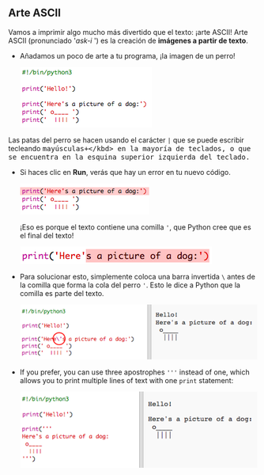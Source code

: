 ## Arte ASCII

Vamos a imprimir algo mucho más divertido que el texto: ¡arte ASCII! Arte ASCII (pronunciado '*ask-i* ') es la creación de **imágenes a partir de texto**.

+ Añadamos un poco de arte a tu programa, ¡la imagen de un perro!
    
    ![screenshot](images/me-dog.png)

Las patas del perro se hacen usando el carácter `|` que se puede escribir tecleando <kbd>mayúsculas+\</kbd> en la mayoría de teclados, o que se encuentra en la esquina superior izquierda del teclado.

+ Si haces clic en **Run**, verás que hay un error en tu nuevo código.
    
    ![screenshot](images/me-dog-bug.png)
    
    ¡Eso es porque el texto contiene una comilla `'`, que Python cree que es el final del texto!
    
    ![screenshot](images/me-dog-quote.png)

+ Para solucionar esto, simplemente coloca una barra invertida `\` antes de la comilla que forma la cola del perro `'`. Esto le dice a Python que la comilla es parte del texto.
    
    ![screenshot](images/me-dog-bug-fix.png)

+ If you prefer, you can use three apostrophes `'''` instead of one, which allows you to print multiple lines of text with one `print` statement:
    
    ![screenshot](images/me-dog-triple-quote.png)